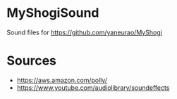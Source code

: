# MyShogiSound
Sound files for https://github.com/yaneurao/MyShogi

# Sources

- https://aws.amazon.com/polly/
- https://www.youtube.com/audiolibrary/soundeffects

